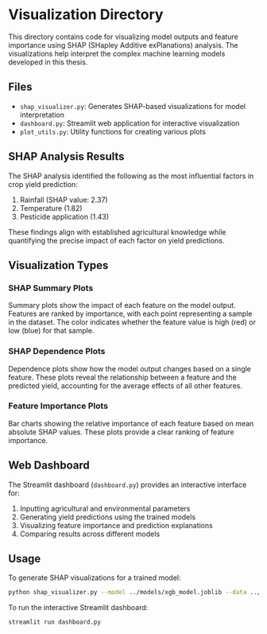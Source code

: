 # Visualization Directory

This directory contains code for visualizing model outputs and feature importance using SHAP (SHapley Additive exPlanations) analysis. The visualizations help interpret the complex machine learning models developed in this thesis.

## Files

- `shap_visualizer.py`: Generates SHAP-based visualizations for model interpretation
- `dashboard.py`: Streamlit web application for interactive visualization
- `plot_utils.py`: Utility functions for creating various plots

## SHAP Analysis Results

The SHAP analysis identified the following as the most influential factors in crop yield prediction:

1. Rainfall (SHAP value: 2.37)
2. Temperature (1.82)
3. Pesticide application (1.43)

These findings align with established agricultural knowledge while quantifying the precise impact of each factor on yield predictions.

## Visualization Types

### SHAP Summary Plots
Summary plots show the impact of each feature on the model output. Features are ranked by importance, with each point representing a sample in the dataset. The color indicates whether the feature value is high (red) or low (blue) for that sample.

### SHAP Dependence Plots
Dependence plots show how the model output changes based on a single feature. These plots reveal the relationship between a feature and the predicted yield, accounting for the average effects of all other features.

### Feature Importance Plots
Bar charts showing the relative importance of each feature based on mean absolute SHAP values. These plots provide a clear ranking of feature importance.

## Web Dashboard

The Streamlit dashboard (`dashboard.py`) provides an interactive interface for:

1. Inputting agricultural and environmental parameters
2. Generating yield predictions using the trained models
3. Visualizing feature importance and prediction explanations
4. Comparing results across different models

## Usage

To generate SHAP visualizations for a trained model:

```bash
python shap_visualizer.py --model ../models/xgb_model.joblib --data ../data/test_data.csv --output visualization_output
```

To run the interactive Streamlit dashboard:
```bash
streamlit run dashboard.py
```
